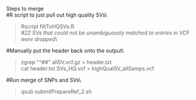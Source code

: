 
Steps to merge\
#R script to just pull out high quality SVs\
>Rscript filtToHQSVs.R\
_#22 SVs that could not be unambiguously matched to entries in VCF were dropped_\

#Manually put the header back onto the output\
>zgrep "^##" allSV.vcf.gz > header.txt\
>cat header.txt SVs_HQ.vcf > highQualSV_allSamps.vcf

#Run merge of SNPs and SVs\
>qsub submitPrepareRef_2.sh
